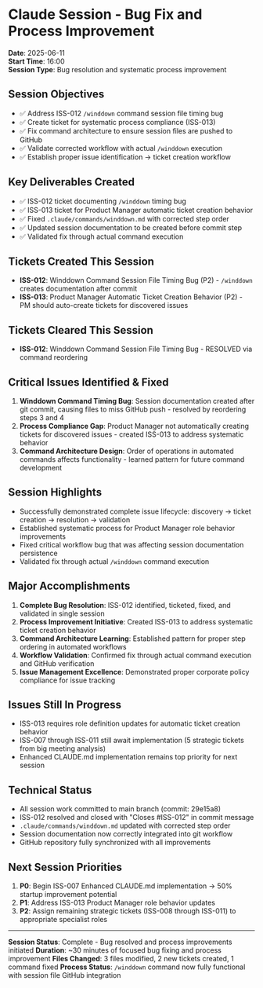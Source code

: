 # Claude Session - Bug Fix and Process Improvement
**Date**: 2025-06-11  
**Start Time**: 16:00  
**Session Type**: Bug resolution and systematic process improvement

## Session Objectives
- ✅ Address ISS-012 `/winddown` command session file timing bug
- ✅ Create ticket for systematic process compliance (ISS-013)
- ✅ Fix command architecture to ensure session files are pushed to GitHub
- ✅ Validate corrected workflow with actual `/winddown` execution
- ✅ Establish proper issue identification → ticket creation workflow

## Key Deliverables Created
- ✅ ISS-012 ticket documenting `/winddown` timing bug
- ✅ ISS-013 ticket for Product Manager automatic ticket creation behavior
- ✅ Fixed `.claude/commands/winddown.md` with corrected step order
- ✅ Updated session documentation to be created before commit step
- ✅ Validated fix through actual command execution

## Tickets Created This Session
- **ISS-012**: Winddown Command Session File Timing Bug (P2) - `/winddown` creates documentation after commit
- **ISS-013**: Product Manager Automatic Ticket Creation Behavior (P2) - PM should auto-create tickets for discovered issues

## Tickets Cleared This Session  
- **ISS-012**: Winddown Command Session File Timing Bug - RESOLVED via command reordering

## Critical Issues Identified & Fixed
1. **Winddown Command Timing Bug**: Session documentation created after git commit, causing files to miss GitHub push - resolved by reordering steps 3 and 4
2. **Process Compliance Gap**: Product Manager not automatically creating tickets for discovered issues - created ISS-013 to address systematic behavior
3. **Command Architecture Design**: Order of operations in automated commands affects functionality - learned pattern for future command development

## Session Highlights
- Successfully demonstrated complete issue lifecycle: discovery → ticket creation → resolution → validation
- Established systematic process for Product Manager role behavior improvements
- Fixed critical workflow bug that was affecting session documentation persistence
- Validated fix through actual `/winddown` command execution

## Major Accomplishments
1. **Complete Bug Resolution**: ISS-012 identified, ticketed, fixed, and validated in single session
2. **Process Improvement Initiative**: Created ISS-013 to address systematic ticket creation behavior
3. **Command Architecture Learning**: Established pattern for proper step ordering in automated workflows
4. **Workflow Validation**: Confirmed fix through actual command execution and GitHub verification
5. **Issue Management Excellence**: Demonstrated proper corporate policy compliance for issue tracking

## Issues Still In Progress
- ISS-013 requires role definition updates for automatic ticket creation behavior
- ISS-007 through ISS-011 still await implementation (5 strategic tickets from big meeting analysis)
- Enhanced CLAUDE.md implementation remains top priority for next session

## Technical Status
- All session work committed to main branch (commit: 29e15a8)
- ISS-012 resolved and closed with "Closes #ISS-012" in commit message
- `.claude/commands/winddown.md` updated with corrected step order
- Session documentation now correctly integrated into git workflow
- GitHub repository fully synchronized with all improvements

## Next Session Priorities
1. **P0**: Begin ISS-007 Enhanced CLAUDE.md implementation → 50% startup improvement potential
2. **P1**: Address ISS-013 Product Manager role behavior updates
3. **P2**: Assign remaining strategic tickets (ISS-008 through ISS-011) to appropriate specialist roles

---
**Session Status**: Complete - Bug resolved and process improvements initiated
**Duration**: ~30 minutes of focused bug fixing and process improvement
**Files Changed**: 3 files modified, 2 new tickets created, 1 command fixed
**Process Status**: `/winddown` command now fully functional with session file GitHub integration